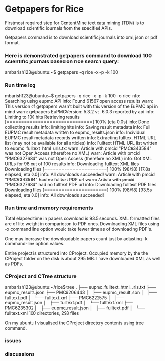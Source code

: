 # Getpapers for Rice

Firstmost required step for ContentMine text data mining (TDM) is to download scientific journals from the specified APIs.

Getpapers command is to download scientific journals into xml, json or pdf format.

### Here is demonstrated getpapers command to download 100 scientific journals based on rice search query:

ambarish123@ubuntu:~$ getpapers -q rice -x -p -k 100  



### Run time log

mbarish123@ubuntu:~$ getpapers -q rice -x -p -k 100 -o rice 
info: Searching using eupmc API
info: Found 61567 open access results
warn: This version of getpapers wasn't built with this version of the EuPMC api in mind
warn: getpapers EuPMCVersion: 5.3.2 vs. 6.0.3 reported by api
info: Limiting to 100 hits
Retrieving results [==============================] 100% (eta 0.0s)
info: Done collecting results
info: limiting hits
info: Saving result metadata
info: Full EUPMC result metadata written to eupmc_results.json
info: Individual EUPMC result metadata records written
info: Extracting fulltext HTML URL list (may not be available for all articles)
info: Fulltext HTML URL list written to eupmc_fulltext_html_urls.txt
warn: Article with pmcid "PMC6343584" was not Open Access (therefore no XML)
warn: Article with pmcid "PMC6327684" was not Open Access (therefore no XML)
info: Got XML URLs for 98 out of 100 results
info: Downloading fulltext XML files
Downloading files [======================] 100% (98/98) [17.8s elapsed, eta 0.0]
info: All downloads succeeded!
warn: Article with pmcid "PMC6343584" had no fulltext PDF url
warn: Article with pmcid "PMC6327684" had no fulltext PDF url
info: Downloading fulltext PDF files
Downloading files [======================] 100% (98/98) [93.5s elapsed, eta 0.0]
info: All downloads succeeded!

### Run time and memory requirements

Total elapsed time in papers download is 93.5 seconds. 
XML formatted files are of lite weight in comparioson to PDF ones. Downloading XML files using  -x command line option
would take fewer time as of downloading PDF's. 

One may increase the downloadable papers count just by adjusting -k command-line option values.

Entire project is structured into CProject.
Occupied memory by the the CProject folder on the disk is about 295 MB. I have downloaded XML as well as PDFs.

### CProject and CTree structure

ambarish123@ubuntu:~/rice$ tree
.
├── eupmc_fulltext_html_urls.txt
├── eupmc_results.json
├── PMC6206443
│   ├── eupmc_result.json
│   ├── fulltext.pdf
│   └── fulltext.xml
├── PMC6222575
│   ├── eupmc_result.json
│   ├── fulltext.pdf
│   └── fulltext.xml
├── PMC6235302
│   ├── eupmc_result.json
│   ├── fulltext.pdf
│   └── fulltext.xml
100 directories, 298 files

On my ubuntu I visualised the CProject directory contents using tree command.

### issues

### discussions

